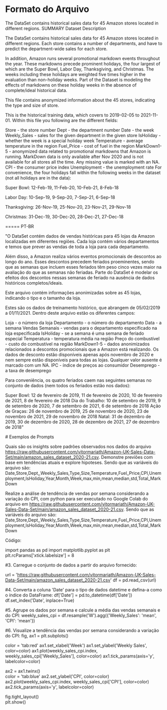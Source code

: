 # Formato do Arquivo
The DataSet contains historical sales data for 45 Amazon stores located in different regions.
SUMMARY
Dataset Description

The DataSet contains historical sales data for 45 Amazon stores located in different regions. Each store contains a number of departments, and have to predict the department-wide sales for each store.

In addition, Amazon runs several promotional markdown events throughout the year. These markdowns precede prominent holidays, the four largest of which are the Super Bowl, Labor Day, Thanksgiving, and Christmas. The weeks including these holidays are weighted five times higher in the evaluation than non-holiday weeks. Part of the Dataset is modeling the effects of markdowns on these holiday weeks in the absence of complete/ideal historical data.

This file contains anonymized information about the 45 stores, indicating the type and size of store.

This is the historical training data, which covers to 2019-02-05 to 2021-11-01. Within this file you following are the different fields:

Store - the store number
Dept - the department number
Date - the week
Weekly_Sales - sales for the given department in the given store IsHoliday - whether the week is a special holiday week Temperature - average temperature in the region Fuel_Price - cost of fuel in the region
MarkDown1-5 - anonymized data related to promotional markdowns that Amazon is running. MarkDown data is only available after Nov 2020 and is not available for all stores all the time. Any missing value is marked with an NA.
CPI - the consumer price index
Unemployment - the unemployment rate
For convenience, the four holidays fall within the following weeks in the dataset (not all holidays are in the data):

Super Bowl: 12-Feb-19, 11-Feb-20, 10-Feb-21, 8-Feb-18

Labor Day: 10-Sep-19, 9-Sep-20, 7-Sep-21, 6-Sep-18

Thanksgiving: 26-Nov-19, 25-Nov-20, 23-Nov-21, 29-Nov-18

Christmas: 31-Dec-19, 30-Dec-20, 28-Dec-21, 27-Dec-18



===== PT-BR

"O DataSet contém dados de vendas históricas para 45 lojas da Amazon localizadas em diferentes regiões. Cada loja contém vários departamentos e temos que prever as vendas de toda a loja para cada departamento.

Além disso, a Amazon realiza vários eventos promocionais de descontos ao longo do ano. Esses descontos precedem feriados proeminentes, sendo que as semanas que incluem esses feriados têm peso cinco vezes maior na avaliação do que as semanas não feriadas. Parte do DataSet é modelar os efeitos dos descontos nessas semanas de feriado na ausência de dados históricos completos/ideais.

Este arquivo contém informações anonimizadas sobre as 45 lojas, indicando o tipo e o tamanho da loja.

Estes são os dados de treinamento histórico, que abrangem de 05/02/2019 a 01/11/2021. Dentro deste arquivo estão os diferentes campos:

Loja - o número da loja
Departamento - o número do departamento
Data - a semana
Vendas Semanais - vendas para o departamento especificado na loja especificada
IsHoliday - se a semana é uma semana de feriado especial
Temperatura - temperatura média na região
Preço do combustível - custo do combustível na região
MarkDown1-5 - dados anonimizados relacionados a descontos promocionais que a Amazon está realizando. Os dados de desconto estão disponíveis apenas após novembro de 2020 e nem sempre estão disponíveis para todas as lojas. Qualquer valor ausente é marcado com um NA.
IPC - índice de preços ao consumidor
Desemprego - a taxa de desemprego

Para conveniência, os quatro feriados caem nas seguintes semanas no conjunto de dados (nem todos os feriados estão nos dados):

Super Bowl: 12 de fevereiro de 2019, 11 de fevereiro de 2020, 10 de fevereiro de 2021, 8 de fevereiro de 2018
Dia do Trabalho: 10 de setembro de 2019, 9 de setembro de 2020, 7 de setembro de 2021, 6 de setembro de 2018
Ação de Graças: 26 de novembro de 2019, 25 de novembro de 2020, 23 de novembro de 2021, 29 de novembro de 2018
Natal: 31 de dezembro de 2019, 30 de dezembro de 2020, 28 de dezembro de 2021, 27 de dezembro de 2018"
</p>
</p>
</p>
</p>
# Exemplos de Prompts
</p>
</p>

  Quais são os insights sobre padrões observados nos dados do arquivo https://raw.githubusercontent.com/vitormariath/Amazon-UK-Sales-Data-Set/main/amazon_sales_dataset_2020-21.csv.
Demonstre previões com base em tendências atuais e explore hipoteses.
Sendo que as variáveis do arquivo são: Date,Store,Dept,,Weekly_Sales,Type,Size,Temperature,Fuel_Price,CPI,Unemployment,IsHoliday,Year,Month,Week,max,min,mean,median,std,Total_MarkDown
</p>
</p>

Realize a análise de tendência de vendas por semana considerando a variação do CPI, com python para ser executado no Google Colab do arquivo em https://raw.githubusercontent.com/vitormariath/Amazon-UK-Sales-Data-Set/main/amazon_sales_dataset_2020-21.csv. 
Sendo que as variáveis do arquivo são: Date,Store,Dept,,Weekly_Sales,Type,Size,Temperature,Fuel_Price,CPI,Unemployment,IsHoliday,Year,Month,Week,max,min,mean,median,std,Total_MarkDown
</p>
</p>
Código:

import pandas as pd
import matplotlib.pyplot as plt
plt.rcParams['xtick.labelsize'] = 8

#3. Carregue o conjunto de dados a partir do arquivo fornecido:

url = 'https://raw.githubusercontent.com/vitormariath/Amazon-UK-Sales-Data-Set/main/amazon_sales_dataset_2020-21.csv'
df = pd.read_csv(url)

#4. Converta a coluna 'Date' para o tipo de dados datetime e defina-a como o índice do DataFrame:
df['Date'] = pd.to_datetime(df['Date'])
df.set_index('Date', inplace=True)

#5. Agrupe os dados por semana e calcule a média das vendas semanais e do CPI:
weekly_sales_cpi = df.resample('W').agg({'Weekly_Sales': 'mean', 'CPI': 'mean'})

#6. Visualize a tendência das vendas por semana considerando a variação do CPI:
fig, ax1 = plt.subplots()

color = 'tab:red'
ax1.set_xlabel('Week')
ax1.set_ylabel('Weekly Sales', color=color)
ax1.plot(weekly_sales_cpi.index, weekly_sales_cpi['Weekly_Sales'], color=color)
ax1.tick_params(axis='y', labelcolor=color)

ax2 = ax1.twinx()  
color = 'tab:blue'
ax2.set_ylabel('CPI', color=color)  
ax2.plot(weekly_sales_cpi.index, weekly_sales_cpi['CPI'], color=color)
ax2.tick_params(axis='y', labelcolor=color)

fig.tight_layout()  
plt.show()
